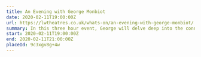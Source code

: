 ```yaml
---
title: An Evening with George Monbiot
date: 2020-02-11T19:00:00Z
url: https://lwtheatres.co.uk/whats-on/an-evening-with-george-monbiot/
summary: In this three hour event, George will delve deep into the connections and concerns around climate emergency, consumerism and mental health, and offer practical solutions and advice in these challenging times.
start: 2020-02-11T19:00:00Z
end: 2020-02-11T21:00:00Z
placeId: 9c3xgv8g+4w
---
```

